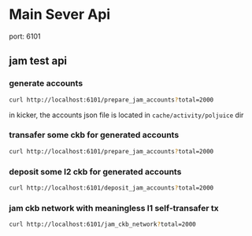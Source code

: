 # Main Sever Api

port: 6101

## jam test api

### generate accounts

```sh
curl http://localhost:6101/prepare_jam_accounts?total=2000
```

in kicker, the accounts json file is located in `cache/activity/poljuice` dir

### transafer some ckb for generated accounts

```sh
curl http://localhost:6101/prepare_jam_accounts?total=2000
```

### deposit some l2 ckb for generated accounts

```sh
curl http://localhost:6101/deposit_jam_accounts?total=2000
```

### jam ckb network with meaningless l1 self-transafer tx

```sh
curl http://localhost:6101/jam_ckb_network?total=2000
```
